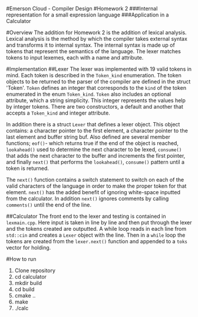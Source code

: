 #Emerson Cloud - Compiler Design 
#Homework 2
###Internal representation for a small expression language 
###Application in a Calculator

#Overview
The addition for Homework 2 is the addition of lexical analysis. Lexical analysis is the 
method by which the compiler takes external syntax and transforms it to internal syntax.
The internal syntax is made up of tokens that represent the semantics of the language. 
The lexer matches tokens to input lexemes, each with a name and attribute.

#Implementation
##Lexer
The lexer was implemented with 19 valid tokens in mind. Each token is described in the 
`Token_kind` enumeration. The token objects to be returned to the parser of the compiler are defined
in the struct 'Token'. `Token` defines an integer that corresponds to the `kind` of the token
enumerated in the enum `Token_kind`. `Token` also includes an optional attribute, which a string
simplicity. This integer represents the values help by integer tokens. There are two
constructors, a default and another that accepts a `Token_kind` and integer attribute.

In addition there is a struct `Lexer` that defines a lexer object. This object contains: a character
pointer to the first element, a character pointer to the last element and buffer string buf.
Also defined are several member functions; `eof()`- which returns true if the end of the object
is reached, `lookahead()` used to determine the next character to be lexed, `consume()` that adds
the next character to the buffer and increments the first pointer, and finally `next()` that performs
the `lookahead()`, `consume()` pattern until a token is returned. 

The `next()` function contains a switch statement to switch on each of the valid characters of the
language in order to make the proper token for that element. `next()` has the added benefit of ignoring
white-space inputted from the calculator. In addition `next()` ignores comments by calling `comments()`
until the end of the line.

##Calculator
The front end to the lexer and testing is contained in `lexmain.cpp`. Here input is taken in 
line by line and then put through the lexer and the tokens created are outputted. 
A while loop reads in each line from `std::cin` and creates a `Lexer` object with the line.
Then in a `while` loop the tokens are created from the `lexer.next()` function and appended
to a `toks` vector for holding.

#How to run
1. Clone repository
2. cd calculator
3. mkdir build
4. cd build
5. cmake ..
6. make
7. ./calc
